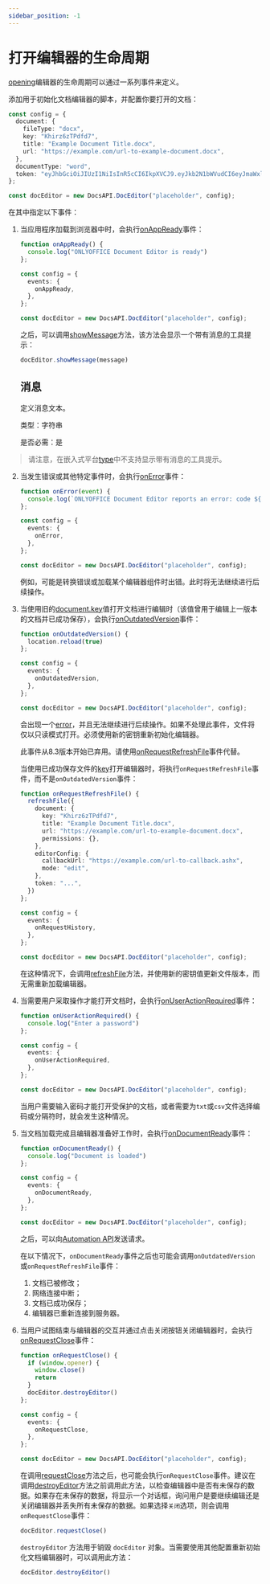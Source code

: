 ```yaml
---
sidebar_position: -1
---
```


# 打开编辑器的生命周期

[opening](./opening-file.md)编辑器的生命周期可以通过一系列事件来定义。

添加用于初始化文档编辑器的脚本，并配置你要打开的文档：

``` ts
const config = {
  document: {
    fileType: "docx",
    key: "Khirz6zTPdfd7",
    title: "Example Document Title.docx",
    url: "https://example.com/url-to-example-document.docx",
  },
  documentType: "word",
  token: "eyJhbGciOiJIUzI1NiIsInR5cCI6IkpXVCJ9.eyJkb2N1bWVudCI6eyJmaWxlVHlwZSI6ImRvY3giLCJrZXkiOiJLaGlyejZ6VFBkZmQ3IiwidGl0bGUiOiJFeGFtcGxlIERvY3VtZW50IFRpdGxlLmRvY3giLCJ1cmwiOiJodHRwczovL2V4YW1wbGUuY29tL3VybC10by1leGFtcGxlLWRvY3VtZW50LmRvY3gifSwiZG9jdW1lbnRUeXBlIjoid29yZCJ9.7IpEJxdOvBQ0kJ8l6ZegIV4tX5vsPbZZCDDVmcFROXc",
};

const docEditor = new DocsAPI.DocEditor("placeholder", config);
```

在其中指定以下事件：

1. 当应用程序加载到浏览器中时，会执行[onAppReady](../../usage-api/config/events.md#onappready)事件：

   ``` ts
   function onAppReady() {
     console.log("ONLYOFFICE Document Editor is ready")
   };

   const config = {
     events: {
       onAppReady,
     },
   };

   const docEditor = new DocsAPI.DocEditor("placeholder", config);
   ```

   之后，可以调用[showMessage](../../usage-api/methods.md#showmessage)方法，该方法会显示一个带有消息的工具提示：

   ``` ts
   docEditor.showMessage(message)
   ```

   ## 消息

   定义消息文本。

   类型：字符串

   是否必需：是

  > 请注意，在嵌入式平台[type](../../usage-api/config/config.md#type)中不支持显示带有消息的工具提示。

2. 当发生错误或其他特定事件时，会执行[onError](../../usage-api/config/events.md#onerror)事件：

   ``` ts
   function onError(event) {
     console.log(`ONLYOFFICE Document Editor reports an error: code ${event.data.errorCode}, description ${event.data.errorDescription}`)
   };

   const config = {
     events: {
       onError,
     },
   };

   const docEditor = new DocsAPI.DocEditor("placeholder", config);
   ```

   例如，可能是转换错误或加载某个编辑器组件时出错。此时将无法继续进行后续操作。

3. 当使用旧的[document.key](../../usage-api/config/document/document.md#key)值打开文档进行编辑时（该值曾用于编辑上一版本的文档并已成功保存），会执行[onOutdatedVersion](../../usage-api/config/events.md#onoutdatedversion)事件：

   ``` ts
   function onOutdatedVersion() {
     location.reload(true)
   };

   const config = {
     events: {
       onOutdatedVersion,
     },
   };

   const docEditor = new DocsAPI.DocEditor("placeholder", config);
   ```

   会出现一个[error](../../more-information/troubleshooting.md#the-file-version-has-been-changed)，并且无法继续进行后续操作。如果不处理此事件，文件将仅以只读模式打开。必须使用新的密钥重新初始化编辑器。

   此事件从8.3版本开始已弃用。请使用[onRequestRefreshFile](../../usage-api/config/events.md#onrequestrefreshfile)事件代替。

   当使用已成功保存文件的[key](../../usage-api/config/document/document.md#key)打开编辑器时，将执行`onRequestRefreshFile`事件，而不是`onOutdatedVersion`事件：

   ``` ts
   function onRequestRefreshFile() {
     refreshFile({
       document: {
         key: "Khirz6zTPdfd7",
         title: "Example Document Title.docx",
         url: "https://example.com/url-to-example-document.docx",
         permissions: {},
       },
       editorConfig: {
         callbackUrl: "https://example.com/url-to-callback.ashx",
         mode: "edit",
       },
       token: "...",
     })
   };

   const config = {
     events: {
       onRequestHistory,
     },
   };

   const docEditor = new DocsAPI.DocEditor("placeholder", config);
   ```

   在这种情况下，会调用[refreshFile](../../usage-api/methods.md#refreshfile)方法，并使用新的密钥值更新文件版本，而无需重新加载编辑器。

4. 当需要用户采取操作才能打开文档时，会执行[onUserActionRequired](../../usage-api/config/events.md#onuseractionrequired)事件：

   ``` ts
   function onUserActionRequired() {
     console.log("Enter a password")
   };

   const config = {
     events: {
       onUserActionRequired,
     },
   };

   const docEditor = new DocsAPI.DocEditor("placeholder", config);
   ```

   当用户需要输入密码才能打开受保护的文档，或者需要为`txt`或`csv`文件选择编码或分隔符时，就会发生这种情况。

5. 当文档加载完成且编辑器准备好工作时，会执行[onDocumentReady](../../usage-api/config/events.md#ondocumentready)事件：

   ``` ts
   function onDocumentReady() {
     console.log("Document is loaded")
   };

   const config = {
     events: {
       onDocumentReady,
     },
   };

   const docEditor = new DocsAPI.DocEditor("placeholder", config);
   ```

   之后，可以向[Automation API](../../usage-api/automation-api.md)发送请求。
   
   在以下情况下，`onDocumentReady`事件之后也可能会调用`onOutdatedVersion`或`onRequestRefreshFile`事件：

   1. 文档已被修改；
   2. 网络连接中断；
   3. 文档已成功保存；
   4. 编辑器已重新连接到服务器。

6. 当用户试图结束与编辑器的交互并通过点击关闭按钮关闭编辑器时，会执行[onRequestClose](../../usage-api/config/events.md#onrequestclose)事件：

   ```ts
   function onRequestClose() {
     if (window.opener) {
       window.close()
       return
     }
     docEditor.destroyEditor()
   };

   const config = {
     events: {
       onRequestClose,
     },
   };

   const docEditor = new DocsAPI.DocEditor("placeholder", config);
   ```

   在调用[requestClose](../../usage-api/methods.md#requestclose)方法之后，也可能会执行`onRequestClose`事件。建议在调用[destroyEditor](../../usage-api/methods.md#destroyeditor)方法之前调用此方法，以检查编辑器中是否有未保存的数据。如果存在未保存的数据，将显示一个对话框，询问用户是要继续编辑还是关闭编辑器并丢失所有未保存的数据。如果选择`关闭`选项，则会调用`onRequestClose`事件：

   ``` ts
   docEditor.requestClose()
   ```

   `destroyEditor`  方法用于销毁 `docEditor` 对象。当需要使用其他配置重新初始化文档编辑器时，可以调用此方法：

   ``` ts
   docEditor.destroyEditor()
   ```
